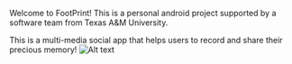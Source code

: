 Welcome to FootPrint!
This is a personal android project supported by a software team from Texas A&M University.

This is a multi-media social app that helps users to record and share their precious memory!
![Alt text](relative/path/to/img.jpg?raw=true "Title")
